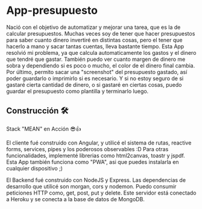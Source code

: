 # App-presupuesto

Nació con el objetivo de automatizar y mejorar una tarea, que es la de calcular presupuestos. 
Muchas veces soy de tener que hacer presupuestos para saber cuanto dinero invertiré en 
distintas cosas, pero el tener que hacerlo a mano y sacar tantas cuentas, lleva bastante tiempo.
Esta App resolvió mi problema, ya que calcula automaticamente los gastos y el dinero que tendré que gastar.
También puedo ver cuanto margen de dinero me sobra y dependiendo si es poco o mucho, el color de el dinero final cambia.
Por último, permito sacar una "screenshot" del presupuesto gastado, así poder guardarlo o imprimirlo si es necesario.
Y si no estoy seguro de si gastaré cierta cantidad de dinero, o si gastaré en ciertas cosas, puedo guardar el presupuesto
como plantilla y terminarlo luego.

## Construcción 🛠️

Stack "MEAN" en Acción 😎👍

El cliente fué construido con Angular, y utilicé el sistema de rutas, reactive forms, services, pipes y los poderosos observables :D
Para otras funcionalidades, implementé librerias como html2canvas, toastr y jspdf.
Esta App también funciona como "PWA", asi que puedes instalarla en cualquier dispositivo ;)

El Backend fué construido con NodeJS y Express. Las dependencias de desarrollo que utilicé son morgan, cors y nodemon.
Puedo consumir peticiones HTTP como, get, post, put y delete.
Este servidor está conectado a Heroku y se conecta a la base de datos de MongoDB.
